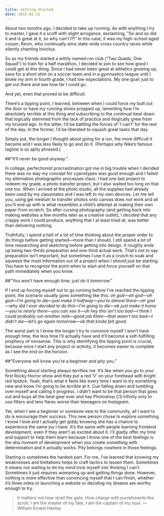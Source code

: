 ```yaml
---
title: Getting Started
date: 2015-02-15
---
```


About two months ago, I decided to take up running. As with anything I try to master, I gave it a scoff with slight arrogance, exclaiming, “So and so did it and is great at it, so why can’t I?!” In this case, it was my high-school aged cousin, Kevin, who continually wins state-wide cross country races while silently chanting Invictus.

So as my friends started a wittily named run club (“Two Quads, One Squad”) to train for a half marathon, I decided to join to see how good I could get at this thing. Since I had never been great at athletics growing up, save for a short stint on a soccer team and in a gymnastics league until I broke my arm in fourth grade, I had low expectations. My one goal: just to get out there and see how far I could go.

And yet, even that proved to be difficult.

There’s a tipping point, I learned, between when I could force my butt out the door or have my running shoes propped up, lamenting how I’m absolutely terrible at this thing and subscribing to the continual beat down that logically stemmed from the lack of practice and illogically grew from my bruised ego. In the latter, I’d be battling the forces of ‘I can’t’ for the rest of the day. In the former, I’d be liberated to squash great tasks that day.

Simply put, the longer I thought about going for a run, the more difficult it became and I was less likely to go and do it. (Perhaps why Nike’s famous tagline is so aptly phrased.)

##“It‘ll never be good anyway.”

In college, perfectionist procrastination got me in big trouble when I decided there was no way my concept for cyanotypes was good enough and I failed my alternative photographic processes class. I had one last project to redeem my grade, a photo transfer project, but I also waited too long on that one too. When I arrived at the photo studio, all the supplies had already been used by my classmates and I was left to my own devices. Let me tell you, using gel medium to transfer photos onto canvas does not work and all you’ll end up with is what resembles a child’s attempt at making their own paper from scratch. So after cursing photography (and getting back into making websites a few months later as a creative outlet), I decided that any crappy work I could produce, anything that I at least tried at, was better than delivering nothing.

Truthfully, I spend a hell of a lot of time thinking about the proper order to do things before getting started—more than I should. I still spend a lot of time researching and sketching before getting into design. It roughly ends up being two-thirds preparation and one-third actual work. That’s not to say preparation isn’t important, but sometimes I use it as a crutch to soak and squeeze the most information out of a project when I should just be starting. You have to recognize the point when to start and force yourself on that path immediately when you know.

##“You won’t have enough time, just do it tomorrow.”

If I end up forcing myself out to go running before I’ve reached the tipping point, the scenario usually goes something like this: _oh god—oh god—oh god—I’m going to die—just make it halfway—you’re almost there—oh god—why did I ever decided to do this—I’m going to die—ok just make it home—you’re nearly there—you can see it—oh hey this isn’t too bad—I think I could probably run another mile—good job Klare—that wasn’t too bad—I didn’t die—let’s go again tomorrow—ok that kinda felt good._

The worst part is I know the longer I try to convince myself I won’t have enough time, the less time I’ll actually have and it’ll become a self-fulfilling prophecy of nonsense. This is why identifying the tipping point is crucial, because once I start any project or activity, it becomes easier to complete as I see the end on the horizon.

##“Everyone will know you’re a beginner and pity you.”

Something about starting always terrifies me. It’s like when you go to your first Rocky Horror show and they put a red ‘V’ on your forehead with bright red lipstick. Yeah, that’s what it feels like every time I want to try something new and know I’m going to be terrible at it. Cue falling down and tumbling over myself and calling it progress. I didn’t want to be that person that goes out and buys all the best gear ever and has Photoshop CS Infinity only to use filters and lens flares worse than teenagers on Instagram.

Yet, when I see a beginner or someone new to the community, all I want to do is encourage their success. This new person chose to explore something I know I love and I actually get giddy knowing she has a chance to experience the same joy I have. It’s the same with people learning frontend development, even if they aren’t as excited about it. I’ll gladly offer my time and support to help them learn because I know one of the best feelings is the aha moment of development when you create something with determination and it actually works. Pity belongs nowhere in those feelings.

Starting is sometimes the hardest part. For me, I’ve learned that knowing my weaknesses and limitations helps to craft tactics to lessen them. Sometimes it means not waiting to let my mind trick myself into thinking I can’t. Sometimes it just requires womaning up and getting things done. However, nothing is more effective than convincing myself that I can finish, whether it’s three miles or launching a website or deciding my dreams are worthy enough to try.

> It matters not how strait the gate, How charge with punishments the scroll, I am the master of my fate, I am the captain of my soul.
> — William Ernest Henley
